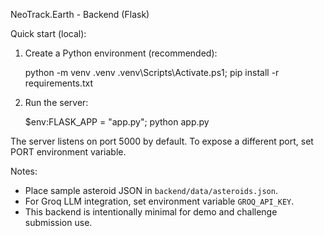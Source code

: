 NeoTrack.Earth - Backend (Flask)

Quick start (local):

1. Create a Python environment (recommended):

   python -m venv .venv
   .venv\Scripts\Activate.ps1; pip install -r requirements.txt

2. Run the server:

   $env:FLASK_APP = "app.py"; python app.py

The server listens on port 5000 by default. To expose a different port, set PORT environment variable.

Notes:
- Place sample asteroid JSON in `backend/data/asteroids.json`.
- For Groq LLM integration, set environment variable `GROQ_API_KEY`.
- This backend is intentionally minimal for demo and challenge submission use.
